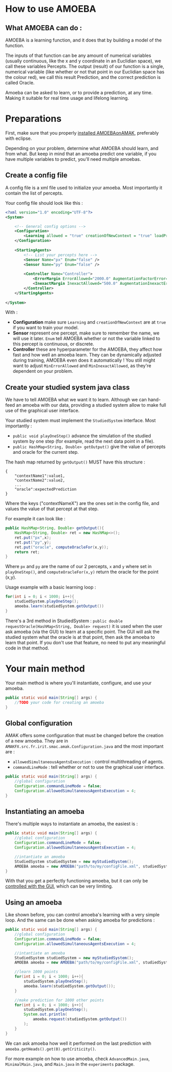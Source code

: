 # How to use AMOEBA

## What AMOEBA can do :
AMOEBA is a learning function, and it does that by building a model of the function.

The inputs of that function can be any amount of numerical variables (usually continuous, like the x and y coordinate in an Euclidian space), we call these variables Percepts. The output (result) of our function is a single, numerical variable (like whether or not that point in our Euclidian space has the colour red), we call this result Prediction, and the correct prediction is called Oracle.

 Amoeba can be asked to learn, or to provide a prediction, at any time. Making it suitable for real time usage and lifelong learning.

# Preparations
First, make sure that you properly [installed AMOEBAonAMAK](installing.md), preferably with eclipse. 

Depending on your problem, determine what AMOEBA should learn, and from what. But keep in mind that an amoeba predict one variable, if you have multiple variables to predict, you'll need multiple amoebas.

## Create a config file
A config file is a xml file used to initialize your amoeba. Most importantly it contain the list of percepts.

Your config file should look like this :
```xml
<?xml version="1.0" encoding="UTF-8"?>
<System>

    <!-- General config options -->
    <Configuration>	
        <Learning allowed = "true" creationOfNewContext = "true" loadPresetContext = "false"></Learning>	
    </Configuration>
	
    <StartingAgents>
        <!-- List your percepts here -->
        <Sensor Name="px" Enum="false" />
        <Sensor Name="py" Enum="false" />
	
        <Controller Name="Controller">
            <ErrorMargin ErrorAllowed="2000.0" AugmentationFactorError="5.0" DiminutionFactorError="0.4" MinErrorAllowed="0.1" NConflictBeforeAugmentation="40" NSuccessBeforeDiminution="80" />
            <InexactMargin InexactAllowed="500.0" AugmentationInexactError="2.5" DiminutionInexactError="0.2" MinInexactAllowed="0.05" NConflictBeforeInexactAugmentation="40" NSuccessBeforeInexactDiminution="80" />
        </Controller> 
    </StartingAgents>
	
</System>
```
With :
- **Configuration** make sure `Learning` and `creationOfNewContext` are at `true` if you want to train your model.
- **Sensor** represent one percept, make sure to remember the name, we will use it later. `Enum` tell AMOEBA whether or not the variable linked to this percept is continuous, or discrete. 
- **Controller** these are hyperparameter for the AMOEBA, they affect how fast and how well an amoeba learn. They can be dynamically adjusted during training, AMOEBA even does it automatically ! You still might want to adjust `MinErrorAllowed` and `MinInexactAllowed`, as they're dependent on your problem.

## Create your studied system java class
We have to tell AMOEBA what we want it to learn. Although we can hand-feed an amoeba with our data, providing a studied system allow to make full use of the graphical user interface.

Your studied system must implement the `StudiedSystem` interface. Most importantly :
- `public void playOneStep()` advance the simulation of the studied system by one step (for example, read the next data point in a file).
- `public HashMap<String, Double> getOutput()` give the value of percepts and oracle for the current step.

The hash map returned by `getOutput()` MUST have this structure :
```
{
    "contextName1":value1,
    "contextName2":value2,
    ...
    "oracle":expectedPrediction
}
```
Where the keys ("contextNameX") are the ones set in the config file, and values the value of that percept at that step. 

For example it can look like :
```Java
public HashMap<String, Double> getOutput(){
    HashMap<String, Double> ret = new HashMap<>();
    ret.put("px",x);
    ret.put("py",y);
    ret.put("oracle", computeOracleFor(x,y));
    return ret;
}
```
Where `px` and `py` are the name of our 2 percepts, `x` and `y` where set in `playOneStep()`, and `computeOracleFor(x,y)` return the oracle for the point (x,y).

Usage example with a basic learning loop :
```Java
for(int i = 0; i < 1000; i++){
    studiedSystem.playOneStep();
    amoeba.learn(studiedSystem.getOutput())
}
```
There's a 3rd method in StudiedSystem : `public double requestOracle(HashMap<String, Double> request)` it is used when the user ask amoeba (via the GUI) to learn at a specific point. The GUI will ask the studied system what the oracle is at that point, then ask the amoeba to learn that point. If you don't use that feature, no need to put any meaningful code in that method. 

# Your main method
Your main method is where you'll instantiate, configure, and use your amoeba.
```Java
public static void main(String[] args) {
    //TODO your code for creating an amoeba
}
```
## Global configuration
AMAK offers some configuration that must be changed before the creation of a new amoeba. They are in `AMAKFX.src.fr.irit.smac.amak.Configuration.java` and the most important are :
- `allowedSimultaneousAgentsExecution` : control multithreading of agents.
- `commandLineMode` : tell whether or not to use the graphical user interface.
```Java
public static void main(String[] args) {
    //global configuration
    Configuration.commandLineMode = false;
    Configuration.allowedSimultaneousAgentsExecution = 4;
}
```
## Instantiating an amoeba
There's multiple ways to instantiate an amoeba, the easiest is :
```Java
public static void main(String[] args) {
    //global configuration
    Configuration.commandLineMode = false;
    Configuration.allowedSimultaneousAgentsExecution = 4;

    //intantiate an amoeba
    StudiedSystem studiedSystem = new myStudiedSystem();
    AMOEBA amoeba = new AMOEBA("path/to/my/configFile.xml", studiedSystem);
}
```
With that you get a perfectly functioning amoeba, but it can only be [controlled with the GUI](gui.md), which can be very limiting.

## Using an amoeba
Like shown before, you can control amoeba's learning with a very simple loop. And the same can be done when asking amoeba for predictions :
```Java
public static void main(String[] args) {
    //global configuration
    Configuration.commandLineMode = false;
    Configuration.allowedSimultaneousAgentsExecution = 4;

    //intantiate an amoeba
    StudiedSystem studiedSystem = new myStudiedSystem();
    AMOEBA amoeba = new AMOEBA("path/to/my/configFile.xml", studiedSystem);

    //learn 1000 points
    for(int i = 0; i < 1000; i++){
        studiedSystem.playOneStep();
        amoeba.learn(studiedSystem.getOutput());
    }

    //make prediction for 1000 other points
    for(int i = 0; i < 1000; i++){
        studiedSystem.playOneStep();
        System.out.println(
            amoeba.request(studiedSystem.getOutput())
        );
    }
}
```
We can ask amoeba how well it performed on the last prediction with `amoeba.getHeads().get(0).getCriticity()`.

For more example on how to use amoeba, check `AdvancedMain.java`, `MinimalMain.java`, and `Main.java` in the `experiments` package.